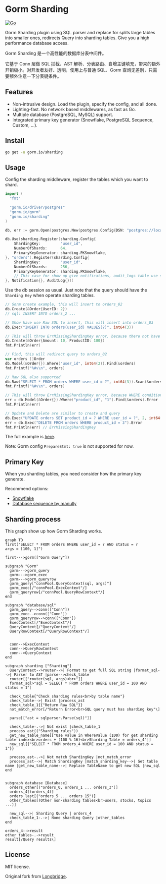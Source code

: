 # Gorm Sharding

[![Go](https://github.com/go-gorm/sharding/actions/workflows/tests.yml/badge.svg)](https://github.com/go-gorm/sharding/actions/workflows/tests.yml)

Gorm Sharding plugin using SQL parser and replace for splits large tables into smaller ones, redirects Query into sharding tables. Give you a high performance database access.

Gorm Sharding 是一个高性能的数据库分表中间件。

它基于 Conn 层做 SQL 拦截、AST 解析、分表路由、自增主键填充，带来的额外开销极小。对开发者友好、透明，使用上与普通 SQL、Gorm 查询无差别，只需要额外注意一下分表键条件。

## Features

- Non-intrusive design. Load the plugin, specify the config, and all done.
- Lighting-fast. No network based middlewares, as fast as Go.
- Multiple database (PostgreSQL, MySQL) support.
- Integrated primary key generator (Snowflake, PostgreSQL Sequence, Custom, ...).

## Install

```bash
go get -u gorm.io/sharding
```

## Usage

Config the sharding middleware, register the tables which you want to shard.

```go
import (
  "fmt"

  "gorm.io/driver/postgres"
  "gorm.io/gorm"
  "gorm.io/sharding"
)

db, err := gorm.Open(postgres.New(postgres.Config{DSN: "postgres://localhost:5432/sharding-db?sslmode=disable"))

db.Use(sharding.Register(sharding.Config{
    ShardingKey:         "user_id",
    NumberOfShards:      64,
    PrimaryKeyGenerator: sharding.PKSnowflake,
}, "orders").Register(sharding.Config{
    ShardingKey:         "user_id",
    NumberOfShards:      256,
    PrimaryKeyGenerator: sharding.PKSnowflake,
    // This case for show up give notifications, audit_logs table use same sharding rule.
}, Notification{}, AuditLog{}))
```

Use the db session as usual. Just note that the query should have the `Sharding Key` when operate sharding tables.

```go
// Gorm create example, this will insert to orders_02
db.Create(&Order{UserID: 2})
// sql: INSERT INTO orders_2 ...

// Show have use Raw SQL to insert, this will insert into orders_03
db.Exec("INSERT INTO orders(user_id) VALUES(?)", int64(3))

// This will throw ErrMissingShardingKey error, because there not have sharding key presented.
db.Create(&Order{Amount: 10, ProductID: 100})
fmt.Println(err)

// Find, this will redirect query to orders_02
var orders []Order
db.Model(&Order{}).Where("user_id", int64(2)).Find(&orders)
fmt.Printf("%#v\n", orders)

// Raw SQL also supported
db.Raw("SELECT * FROM orders WHERE user_id = ?", int64(3)).Scan(&orders)
fmt.Printf("%#v\n", orders)

// This will throw ErrMissingShardingKey error, because WHERE conditions not included sharding key
err = db.Model(&Order{}).Where("product_id", "1").Find(&orders).Error
fmt.Println(err)

// Update and Delete are similar to create and query
db.Exec("UPDATE orders SET product_id = ? WHERE user_id = ?", 2, int64(3))
err = db.Exec("DELETE FROM orders WHERE product_id = 3").Error
fmt.Println(err) // ErrMissingShardingKey
```

The full example is [here](./examples/order.go).

Note: Gorm config `PrepareStmt: true` is not supported for now.

## Primary Key

When you sharding tables, you need consider how the primary key generate.

Recommend options:

- [Snowflake](https://github.com/bwmarrin/snowflake)
- [Database sequence by manully](https://www.postgresql.org/docs/current/sql-createsequence.html)

## Sharding process

This graph show up how Gorm Sharding works.

```mermaid
graph TD
first("SELECT * FROM orders WHERE user_id = ? AND status = ?
args = [100, 1]")

first--->gorm(["Gorm Query"])

subgraph "Gorm"
  gorm--->gorm_query
  gorm--->gorm_exec
  gorm--->gorm_queryrow
  gorm_query["connPool.QueryContext(sql, args)"]
  gorm_exec[/"connPool.ExecContext"/]
  gorm_queryrow[/"connPool.QueryRowContext"/]
end

subgraph "database/sql"
  gorm_query-->conn(["Conn"])
  gorm_exec-->conn(["Conn"])
  gorm_queryrow-->conn(["Conn"])
  ExecContext[/"ExecContext"/]
  QueryContext[/"QueryContext"/]
  QueryRowContext[/"QueryRowContext"/]


  conn-->ExecContext
  conn-->QueryRowContext
  conn-->QueryContext
end

subgraph sharding ["Sharding"]
  QueryContext-->router-->| Format to get full SQL string |format_sql-->| Parser to AST |parse-->check_table
  router[["router(sql, args)<br>"]]
  format_sql>"sql = SELECT * FROM orders WHERE user_id = 100 AND status = 1"]

  check_table{"Check sharding rules<br>by table name"}
  check_table-->| Exist |process_ast
  check_table_1{{"Return Raw SQL"}}
  not_match_error[/"Return Error<br>SQL query must has sharding key"\]

  parse[["ast = sqlparser.Parse(sql)"]]

  check_table-.->| Not exist |check_table_1
  process_ast(("Sharding rules"))
  get_new_table_name[["Use value in WhereValue (100) for get sharding table index<br>orders + (100 % 16)<br>Sharding Table = orders_4"]]
  new_sql{{"SELECT * FROM orders_4 WHERE user_id = 100 AND status = 1"}}

  process_ast-.->| Not match ShardingKey |not_match_error
  process_ast-->| Match ShardingKey |match_sharding_key-->| Get table name |get_new_table_name-->| Replace TableName to get new SQL |new_sql
end


subgraph database [Database]
  orders_other[("orders_0, orders_1 ... orders_3")]
  orders_4[(orders_4)]
  orders_last[("orders_5 ... orders_15")]
  other_tables[(Other non-sharding tables<br>users, stocks, topics ...)]

  new_sql-->| Sharding Query | orders_4
  check_table_1-.->| None sharding Query |other_tables
end

orders_4-->result
other_tables-.->result
result[/Query results\]
```

## License

MIT license.

Original fork from [Longbridge](https://github.com/longbridgeapp/gorm-sharding).
